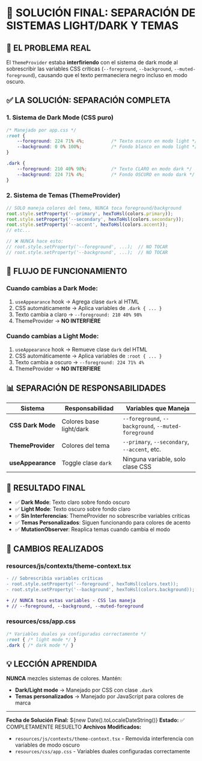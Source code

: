# 🌙 **SOLUCIÓN FINAL: SEPARACIÓN DE SISTEMAS LIGHT/DARK Y TEMAS**

## 🎯 **EL PROBLEMA REAL**
El `ThemeProvider` estaba **interfiriendo** con el sistema de dark mode al sobrescribir las variables CSS críticas (`--foreground`, `--background`, `--muted-foreground`), causando que el texto permaneciera negro incluso en modo oscuro.

## ✅ **LA SOLUCIÓN: SEPARACIÓN COMPLETA**

### **1. Sistema de Dark Mode (CSS puro)**
```css
/* Manejado por app.css */
:root {
    --foreground: 224 71% 4%;          /* Texto oscuro en modo light */
    --background: 0 0% 100%;           /* Fondo blanco en modo light */
}

.dark {
    --foreground: 210 40% 98%;         /* Texto CLARO en modo dark */
    --background: 224 71% 4%;          /* Fondo OSCURO en modo dark */
}
```

### **2. Sistema de Temas (ThemeProvider)**
```javascript
// SOLO maneja colores del tema, NUNCA toca foreground/background
root.style.setProperty('--primary', hexToHsl(colors.primary));
root.style.setProperty('--secondary', hexToHsl(colors.secondary));
root.style.setProperty('--accent', hexToHsl(colors.accent));
// etc...

// ❌ NUNCA hace esto:
// root.style.setProperty('--foreground', ...);  // NO TOCAR
// root.style.setProperty('--background', ...);  // NO TOCAR
```

## 🔄 **FLUJO DE FUNCIONAMIENTO**

### **Cuando cambias a Dark Mode:**
1. `useAppearance` hook → Agrega clase `dark` al HTML
2. CSS automáticamente → Aplica variables de `.dark { ... }`
3. Texto cambia a claro → `--foreground: 210 40% 98%`
4. ThemeProvider → **NO INTERFIERE**

### **Cuando cambias a Light Mode:**
1. `useAppearance` hook → Remueve clase `dark` del HTML
2. CSS automáticamente → Aplica variables de `:root { ... }`
3. Texto cambia a oscuro → `--foreground: 224 71% 4%`
4. ThemeProvider → **NO INTERFIERE**

## 📊 **SEPARACIÓN DE RESPONSABILIDADES**

| Sistema | Responsabilidad | Variables que Maneja |
|---------|----------------|---------------------|
| **CSS Dark Mode** | Colores base light/dark | `--foreground`, `--background`, `--muted-foreground` |
| **ThemeProvider** | Colores del tema | `--primary`, `--secondary`, `--accent`, etc. |
| **useAppearance** | Toggle clase `dark` | Ninguna variable, solo clase CSS |

## 🚀 **RESULTADO FINAL**

- ✅ **Dark Mode**: Texto claro sobre fondo oscuro
- ✅ **Light Mode**: Texto oscuro sobre fondo claro
- ✅ **Sin Interferencias**: ThemeProvider no sobrescribe variables críticas
- ✅ **Temas Personalizados**: Siguen funcionando para colores de acento
- ✅ **MutationObserver**: Reaplica temas cuando cambia el modo

## 🔧 **CAMBIOS REALIZADOS**

### **resources/js/contexts/theme-context.tsx**
```diff
- // Sobrescribía variables críticas
- root.style.setProperty('--foreground', hexToHsl(colors.text));
- root.style.setProperty('--background', hexToHsl(colors.background));

+ // NUNCA toca estas variables - CSS las maneja
+ // --foreground, --background, --muted-foreground
```

### **resources/css/app.css**
```css
/* Variables duales ya configuradas correctamente */
:root { /* light mode */ }
.dark { /* dark mode */ }
```

## 💡 **LECCIÓN APRENDIDA**
**NUNCA** mezcles sistemas de colores. Mantén:
- **Dark/Light mode** → Manejado por CSS con clase `.dark`
- **Temas personalizados** → Manejado por JavaScript para colores de marca

---

**Fecha de Solución Final:** ${new Date().toLocaleDateString()}
**Estado:** ✅ COMPLETAMENTE RESUELTO
**Archivos Modificados:** 
- `resources/js/contexts/theme-context.tsx` - Removida interferencia con variables de modo oscuro
- `resources/css/app.css` - Variables duales configuradas correctamente
